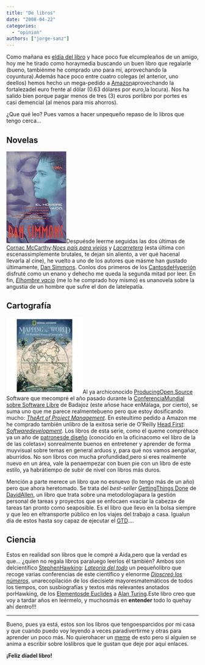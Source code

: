 ```yaml
---
title: "De libros"
date: "2008-04-22"
categories: 
  - "opinion"
authors: ["jorge-sanz"]
---
```


Como mañana es [eldía del libro](http://es.wikipedia.org/wiki/D%C3%ADa_Internacional_del_Libro) y hace poco fue elcumpleaños de un amigo, hoy me he tirado como horaymedia buscando un buen libro que regalarle (bueno, tambiénme he comprado uno para mí, aprovechando la coyuntura).Además hace poco entre cuatro colegas (el anterior, uno deellos) hemos hecho un mega-pedido a [Amazon](http://www.amazon.com)aprovechando la fortalezadel euro frente al dólar (0.63 dólares por euro,la locura). Nos ha salido bien porque pagar menos de tres (3) euros porlibro por portes es casi demencial (al menos para mis ahorros).

¿Que qué leo? Pues vamos a hacer unpequeño repaso de lo libros que tengo cerca...

## Novelas

[![Dan Simmons, El hombre vacío](images/2392094209_fa246d986a_m.jpg)](http://www.flickr.com/photos/23994860@N07/2392094209/)Despuésde leerme seguidas las dos últimas de [Cornac McCarthy](http://www.cormacmccarthy.com/):[_Noes país para viejos_](http://www.debolsillo.com/ficha_libro/ficha_libro.asp?ident=40251) y [_Lacarretera_](http://www.editorialmondadori.com/ficha_libro/ficha_libro.asp?ident=39839) (esta última con escenassimplemente brutales, te dejan sin aliento, a ver qué hacenal llevarla al cine), he vuelto a uno de los autores que másme han gustado últimamente, [Dan Simmons](http://www.dansimmons.com/). Conlos dos primeros de los [CantosdeHyperión](http://en.wikipedia.org/wiki/Hyperion_Cantos) disfruté como un enano y dehecho me queda la segunda mitad por leer. En fin, [_Elhombre vacio_](http://www.edicionesb.com/Catalogo/Producto.aspx?id=878) (me lo he comprado hoy mismo) es unanovela sobre la angustia de un hombre que sufre el don de latelepatía.

## Cartografía

![Software Development](images/9780596527358_cat.gif)Al ya archiconocido [ProducingOpen Source](http://producingoss.com/) Software que mecompré el año pasado durante la [ConferenciaMundial sobre Software Libre](http://badajoz07.opensourceworldconference.com/) de Badajoz (este añose hace enMálaga, por cierto), se suma uno que me parece realmentebueno pero que estoy dosificando mucho: _[TheArt of Project Management](http://www.oreilly.com/catalog/artprojectmgmt/)_. En esteultimo pedido a Amazon me he comprado también unlibro de la exitosa serie de O'Reilly [Head First](http://www.headfirstlabs.com/): _[Softwaredevelopment](http://www.headfirstlabs.com/books/hfsd/)_. Los libros de esta serie, como el queme compréhace ya un año de [patronesde diseño](http://www.oreilly.com/catalog/hfdesignpat/) (conocido en la oficinacomo «el libro de la de las coletas») sonrealmente buenos en entretener y aprender de forma muyvisual sobre temas en general arduos y, para qué nos vamos aengañar, aburridos. No son libros con mucha profundidad,pero si eres realmente nuevo en un área, vale la penaempezar con buen pie con un libro de este estilo, ya habrátiempo de subir de nivel con libros más duros.

Mención a parte merece un libro que no esnuevo (lo tengo más de un año) pero que ahora heretomado. Se trata del _best-seller_ [GettingThings Done](http://www.davidco.com/store/catalog/Getting-Things-Done-Paperback-p-16175.php) de [DavidAllen](http://www.davidco.com/), un libro que trata sobre una metodologíapara la gestión personal de tareas y proyectos que se enfocaen «vaciar la cabeza» de tareas tan pronto como seaposible. Es el libro que llevo en la bolsa siempre y que leo en eltransporte público en los viajes del trabajo a casa. Igualun día de estos hasta soy capaz de ejecutar el [GTD](http://es.wikipedia.org/wiki/Getting_Things_Done)....

## Ciencia

Estos en realidad son libros que le compré a Aida,pero que la verdad es que... ¿quien no regala libros paraluego leerlos él también? Ambos son delcientífico [StephenHawking](http://www.hawking.org.uk/home/hindex.html): [_Lateoría del todo_](http://en.wikipedia.org/wiki/The_Theory_of_Everything) un pequeñolibro que recoge varias conferencias de este científico y elenorme [_Dioscreó los números_](http://www.ed-critica.es/detalles_libro_sinopsis.php?ID=978), unarecopilación de los diecisiete mayoresmatemáticos de todos los tiempos, con susbiografías y textos más relevantes anotados porHawking, de los [Elementosde Euclides](http://es.wikipedia.org/wiki/Elementos_de_Euclides) a [Alan Turing](http://es.wikipedia.org/wiki/Alan_Turing).Este libro creo que voy a tardar años en leérmelo, y muchosmás en **entender** todo lo quehay ahí dentro!!!

* * *

Bueno, pues ya está, estos son los libros que tengoesparcidos por mi casa y que cuando puedo voy leyendo a veces paradivertirme y otras para aprender un poco más. No quierohacer un [meme](http://es.wikipedia.org/wiki/Meme "qué es un meme?") de esto pero si alguien se anima a escribir sobre loslibros que le gustan que deje por aquí enlaces.

**¡Feliz díadel libro!**
